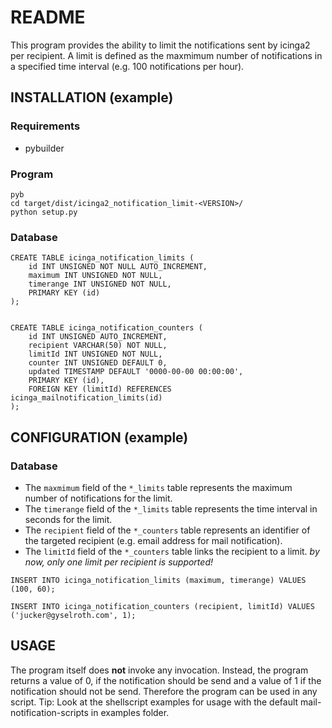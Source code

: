 # README
This program provides the ability to limit the notifications sent by icinga2 per recipient.
A limit is defined as the maxmimum number of notifications in a specified time interval (e.g. 100 notifications per hour).

## INSTALLATION (example)
### Requirements
* pybuilder
### Program
```
pyb
cd target/dist/icinga2_notification_limit-<VERSION>/
python setup.py
```
### Database
```
CREATE TABLE icinga_notification_limits (
    id INT UNSIGNED NOT NULL AUTO_INCREMENT,
    maximum INT UNSIGNED NOT NULL,
    timerange INT UNSIGNED NOT NULL,
    PRIMARY KEY (id)
);


CREATE TABLE icinga_notification_counters (
    id INT UNSIGNED AUTO_INCREMENT,
    recipient VARCHAR(50) NOT NULL,
    limitId INT UNSIGNED NOT NULL,
    counter INT UNSIGNED DEFAULT 0,
    updated TIMESTAMP DEFAULT '0000-00-00 00:00:00',
    PRIMARY KEY (id),
    FOREIGN KEY (limitId) REFERENCES icinga_mailnotification_limits(id)
);
```
## CONFIGURATION (example)
### Database
* The `maxmimum` field of the `*_limits` table represents the maximum number of notifications for the limit.
* The `timerange` field of the `*_limits` table represents the time interval in seconds for the limit.
* The `recipient` field of the `*_counters` table represents an identifier of the targeted recipient (e.g. email address for mail notification).
* The `limitId` field of the `*_counters` table links the recipient to a limit.
_by now, only one limit per recipient is supported!_

```
INSERT INTO icinga_notification_limits (maximum, timerange) VALUES (100, 60);

INSERT INTO icinga_notification_counters (recipient, limitId) VALUES ('jucker@gyselroth.com', 1);
```

## USAGE
The program itself does __not__ invoke any invocation.
Instead, the program returns a value of 0, if the notification should be send and a value of 1 if the notification should not be send.
Therefore the program can be used in any script.
Tip: Look at the shellscript examples for usage with the default mail-notification-scripts in examples folder.
